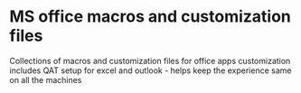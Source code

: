 # MS office macros and customization files

Collections of macros and customization files for office apps
customization includes QAT setup for excel and outlook - helps keep the experience same on all the machines
